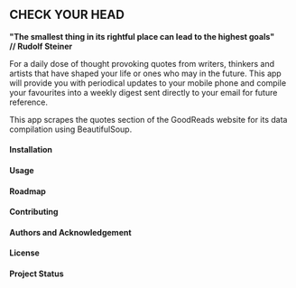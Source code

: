 ## CHECK YOUR HEAD

**"The smallest thing in its rightful place can lead to the highest goals"  
// Rudolf Steiner**  

For a daily dose of thought provoking quotes from writers, thinkers and artists that have shaped your life or ones who may in the future. This app will provide you with periodical updates to your mobile phone and compile your favourites into a weekly digest sent directly to your email for future reference.  

This app scrapes the quotes section of the GoodReads website for its data compilation using BeautifulSoup. 

#### Installation

#### Usage

#### Roadmap

#### Contributing

#### Authors and Acknowledgement

#### License

#### Project Status